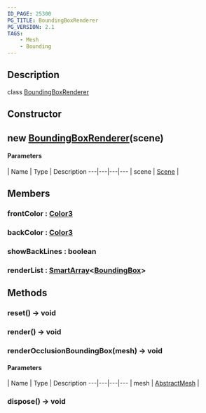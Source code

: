 ```yaml
---
ID_PAGE: 25300
PG_TITLE: BoundingBoxRenderer
PG_VERSION: 2.1
TAGS:
    - Mesh
    - Bounding
---
```

## Description

class [BoundingBoxRenderer](/classes/3.1/BoundingBoxRenderer)



## Constructor

## new [BoundingBoxRenderer](/classes/3.1/BoundingBoxRenderer)(scene)



#### Parameters
 | Name | Type | Description
---|---|---|---
 | scene | [Scene](/classes/3.1/Scene) | 

## Members

### frontColor : [Color3](/classes/3.1/Color3)



### backColor : [Color3](/classes/3.1/Color3)



### showBackLines : boolean



### renderList : [SmartArray](/classes/3.1/SmartArray)&lt;[BoundingBox](/classes/3.1/BoundingBox)&gt;



## Methods

### reset() &rarr; void


### render() &rarr; void


### renderOcclusionBoundingBox(mesh) &rarr; void



#### Parameters
 | Name | Type | Description
---|---|---|---
 | mesh | [AbstractMesh](/classes/3.1/AbstractMesh) | 

### dispose() &rarr; void


